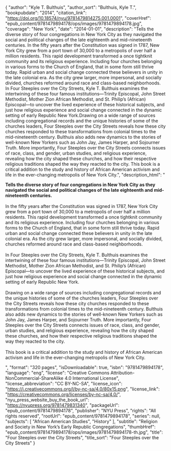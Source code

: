 {
  "author": "Kyle T. Bulthuis",
  "author_sort": "Bulthuis, Kyle T.",
  "bookpubdate": "2014",
  "citation_link": "https://doi.org/10.18574/nyu/9781479814275.001.0001",
  "coverHref": "epub_content/9781479894178/ops/images/9781479894178.jpg",
  "coverage": "New York",
  "date": "2014-01-01",
  "description": "Tells the diverse story of four congregations in New York City as they navigated the social and political changes of the late eighteenth and mid-nineteenth centuries. In the fifty years after the Constitution was signed in 1787, New York City grew from a port town of 30,000 to a metropolis of over half a million residents. This rapid development transformed a once tightknit community and its religious experience. Including four churches belonging in various forms to the Church of England, that in some form still thrive today. Rapid urban and social change connected these believers in unity in the late colonial era. As the city grew larger, more impersonal, and socially divided, churches reformed around race and class-based neighborhoods.    In Four Steeples over the City Streets, Kyle T. Bulthuis examines the intertwining of these four famous institutions—Trinity Episcopal, John Street Methodist, Mother Zion African Methodist, and St. Philip’s (African) Episcopal—to uncover the lived experience of these historical subjects, and just how religious experience and social change connected in the dynamic setting of early Republic New York.Drawing on a wide range of sources including congregational records and the unique histories of some of the churches leaders, Four Steeples over the City Streets reveals how these city churches responded to these transformations from colonial times to the mid-nineteenth century. Bulthuis also adds new dynamics to the stories of well-known New Yorkers such as John Jay, James Harper, and Sojourner Truth. More importantly, Four Steeples over the City Streets connects issues of race, class, and gender, urban studies, and religious experience, revealing how the city shaped these churches, and how their respective religious traditions shaped the way they reacted to the city. This book is a critical addition to the study and history of African American activism and life in the ever-changing metropolis of New York City.",
  "description_html": "<p><b>Tells the diverse story of four congregations in New York City as they navigated the social and political changes of the late eighteenth and mid-nineteenth centuries. </b><br><br>In the fifty years after the Constitution was signed in 1787, New York City grew from a port town of 30,000 to a metropolis of over half a million residents. This rapid development transformed a once tightknit community and its religious experience. Including four churches belonging in various forms to the Church of England, that in some form still thrive today. Rapid urban and social change connected these believers in unity in the late colonial era. As the city grew larger, more impersonal, and socially divided, churches reformed around race and class-based neighborhoods.    <br><br>In Four Steeples over the City Streets, Kyle T. Bulthuis examines the intertwining of these four famous institutions—Trinity Episcopal, John Street Methodist, Mother Zion African Methodist, and St. Philip’s (African) Episcopal—to uncover the lived experience of these historical subjects, and just how religious experience and social change connected in the dynamic setting of early Republic New York.<br><br>Drawing on a wide range of sources including congregational records and the unique histories of some of the churches leaders, Four Steeples over the City Streets reveals how these city churches responded to these transformations from colonial times to the mid-nineteenth century. Bulthuis also adds new dynamics to the stories of well-known New Yorkers such as John Jay, James Harper, and Sojourner Truth. More importantly, Four Steeples over the City Streets connects issues of race, class, and gender, urban studies, and religious experience, revealing how the city shaped these churches, and how their respective religious traditions shaped the way they reacted to the city. <br><br>This book is a critical addition to the study and history of African American activism and life in the ever-changing metropolis of New York City.</p>",
  "format": "320 pages",
  "isDownloadable": true,
  "isbn": "9781479894178",
  "language": "eng",
  "license": "Creative Commons Attribution-NonCommercial-ShareAlike 4.0 International License",
  "license_abbreviation": "CC BY-NC-SA",
  "license_icon": "https://i.creativecommons.org/l/by-nc-sa/4.0/80x15.png",
  "license_link": "https://creativecommons.org/licenses/by-nc-sa/4.0/",
  "nyu_press_website_buy_the_book_url": "https://nyupress.org/9781479831340",
  "packageUrl": "epub_content/9781479894178",
  "publisher": "NYU Press",
  "rights": "All rights reserved",
  "rootUrl": "epub_content/9781479894178",
  "series": null,
  "subjects": [
    "African American Studies",
    "History"
  ],
  "subtitle": "Religion and Society in New York’s Early Republic Congregations",
  "thumbHref": "epub_content/9781479894178/ops/images/9781479894178-th.jpg",
  "title": "Four Steeples over the City Streets",
  "title_sort": "Four Steeples over the City Streets"
}

